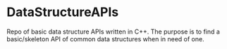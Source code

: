 # DataStructureAPIs
Repo of basic data structure APIs written in C++. The purpose is to find a basic/skeleton API of common data structures when in need of one.
